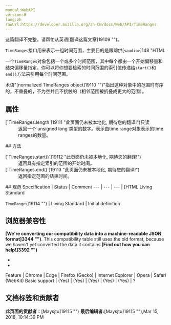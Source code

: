 ```yaml
---
manual:WebAPI
version:0
lang:zh
rawUrl:https://developer.mozilla.org/zh-CN/docs/Web/API/TimeRanges
---
```




这篇翻译不完整。请帮忙从英语[翻译这篇文章]19109 "")。




`TimeRanges`接口用来表示一组时间范围，主要目的是跟踪供[`<audio>`]148 "HTML <audio> 元素用于在文档中表示音频内容。 <audio> 元素可以包含多个音频资源， 这些音频资源可以使用 src 属性或者<source> 元素来进行描述； 浏览器将会选择最合适的一个来使用。对于不支持<audio>元素的浏览器，<audio>元素也可以作为浏览器不识别的内容加入到文档中。")和
[`<video>`]30 "HTML <video> 元素 用于在HTML或者XHTML文档中嵌入视频内容。")元素加载使用的媒体哪些部分已经被缓冲。


一个`TimeRanges`对象包括一个或多个时间范围，其中每个都由一个开始偏移量和结束偏移量指定。你可以将你想要检索的时间范围的索引值传递给`start()`和`end()`方法来引用每个时间范围。



术语&quot;[normalized TimeRanges object]19110 "")&quot;指出这种对象中的范围时有序的，不重叠的，不为空并且不接触的（相邻范围被折叠成更大的范围）。


## 属性<a name="属性"></a>
<dl><dt id=''>[`TimeRanges.length`]19111 "此页面仍未被本地化, 期待您的翻译!")只读</dt><dd>返回一个`unsigned long`类型的数字。表示由time range对象表示的time ranges的数量。</dd></dl>
## 方法<a name="方法"></a>
<dl><dt id=''>[`TimeRanges.start()`]19112 "此页面仍未被本地化, 期待您的翻译!")</dt><dd>返回具有指定索引的范围的开始时间。</dd><dt id=''>[`TimeRanges.end()`]19113 "此页面仍未被本地化, 期待您的翻译!")</dt><dd>返回指定范围的结束时间。</dd></dl>
## 规范<a name="规范"></a>
Specification | Status | Comment 
 ---  |  ---  |  ---  | 
[HTML Living Standard<br></br><small>TimeRanges</small>]19114 "") | Living Standard | Initial definition 


## 浏览器兼容性<a name="浏览器兼容性"></a>


**[We&#39;re converting our compatibility data into a machine-readable JSON format]3344 "")**. This compatibility table still uses the old format, because we haven&#39;t yet converted the data it contains.**[Find out how you can help!]3392 "")**


* 
* 
Feature | Chrome | Edge | Firefox (Gecko) | Internet Explorer | Opera | Safari (WebKit) 
Basic support | (Yes) | (Yes) | (Yes) | (Yes) | (Yes) | ? 






## 文档标签和贡献者
**此页面的贡献者：**[Maysjtu]19115 "")
**最后编辑者:**[Maysjtu]19115 ""),<time>Mar 15, 2018, 10:14:39 PM</time>


